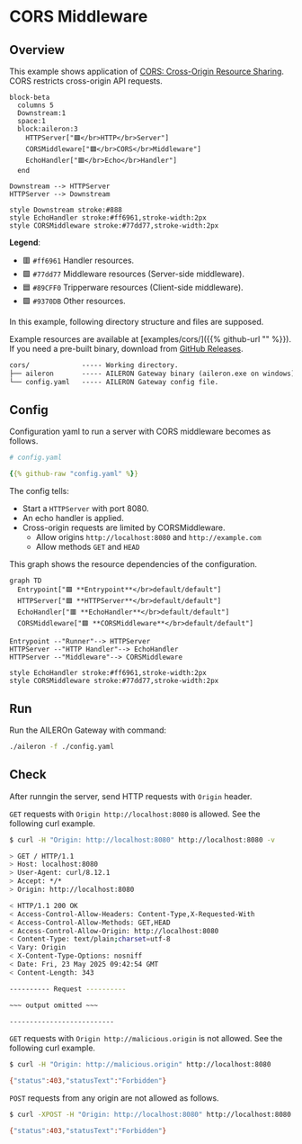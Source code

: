 # CORS Middleware

## Overview

This example shows application of [CORS: Cross-Origin Resource Sharing](https://en.wikipedia.org/wiki/Cross-origin_resource_sharing).
CORS restricts cross-origin API requests.

```mermaid
block-beta
  columns 5
  Downstream:1
  space:1
  block:aileron:3
    HTTPServer["🟪</br>HTTP</br>Server"]
    CORSMiddleware["🟩</br>CORS</br>Middleware"]
    EchoHandler["🟥</br>Echo</br>Handler"]
  end

Downstream --> HTTPServer
HTTPServer --> Downstream

style Downstream stroke:#888
style EchoHandler stroke:#ff6961,stroke-width:2px
style CORSMiddleware stroke:#77dd77,stroke-width:2px
```

**Legend**:

- 🟥 `#ff6961` Handler resources.
- 🟩 `#77dd77` Middleware resources (Server-side middleware).
- 🟦 `#89CFF0` Tripperware resources (Client-side middleware).
- 🟪 `#9370DB` Other resources.

In this example, following directory structure and files are supposed.

Example resources are available at [examples/cors/]({{% github-url "" %}}).
If you need a pre-built binary, download from [GitHub Releases](https://github.com/aileron-gateway/aileron-gateway/releases).

```txt
cors/             ----- Working directory.
├── aileron       ----- AILERON Gateway binary (aileron.exe on windows).
└── config.yaml   ----- AILERON Gateway config file.
```

## Config

Configuration yaml to run a server with CORS middleware becomes as follows.

```yaml
# config.yaml

{{% github-raw "config.yaml" %}}
```

The config tells:

- Start a `HTTPServer` with port 8080.
- An echo handler is applied.
- Cross-origin requests are limited by CORSMiddleware.
  - Allow origins `http://localhost:8080` and `http://example.com`
  - Allow methods `GET` and `HEAD`

This graph shows the resource dependencies of the configuration.

```mermaid
graph TD
  Entrypoint["🟪 **Entrypoint**</br>default/default"]
  HTTPServer["🟪 **HTTPServer**</br>default/default"]
  EchoHandler["🟥 **EchoHandler**</br>default/default"]
  CORSMiddleware["🟩 **CORSMiddleware**</br>default/default"]

Entrypoint --"Runner"--> HTTPServer
HTTPServer --"HTTP Handler"--> EchoHandler
HTTPServer --"Middleware"--> CORSMiddleware

style EchoHandler stroke:#ff6961,stroke-width:2px
style CORSMiddleware stroke:#77dd77,stroke-width:2px
```

## Run

Run the AILEROn Gateway with command:

```bash
./aileron -f ./config.yaml
```

## Check

After runngin the server, send HTTP requests with `Origin` header.

`GET` requests with `Origin http://localhost:8080` is allowed.
See the following curl example.

```bash
$ curl -H "Origin: http://localhost:8080" http://localhost:8080 -v

> GET / HTTP/1.1
> Host: localhost:8080
> User-Agent: curl/8.12.1
> Accept: */*
> Origin: http://localhost:8080

< HTTP/1.1 200 OK
< Access-Control-Allow-Headers: Content-Type,X-Requested-With
< Access-Control-Allow-Methods: GET,HEAD
< Access-Control-Allow-Origin: http://localhost:8080
< Content-Type: text/plain;charset=utf-8
< Vary: Origin
< X-Content-Type-Options: nosniff
< Date: Fri, 23 May 2025 09:42:54 GMT
< Content-Length: 343

---------- Request ----------

~~~ output omitted ~~~

--------------------------
```

`GET` requests with `Origin http://malicious.origin` is not allowed.
See the following curl example.

```bash
$ curl -H "Origin: http://malicious.origin" http://localhost:8080

{"status":403,"statusText":"Forbidden"}
```

`POST` requests from any origin are not allowed as follows.

```bash
$ curl -XPOST -H "Origin: http://localhost:8080" http://localhost:8080

{"status":403,"statusText":"Forbidden"}
```
